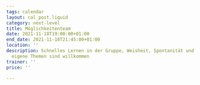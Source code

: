 ```yaml
---
tags: calendar
layout: cal_post.liquid
category: next-level
title: Möglichkeitenteam
date: 2021-11-18T19:00:00+01:00
end_date: 2021-11-18T21:45:00+01:00
location: ''
description: Schnelles Lernen in der Gruppe, Weisheit, Spontanität und Feldintelligenz;
  eigene Themen sind willkommen
trainer: ''
price: ''

---
```

